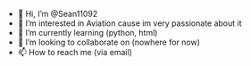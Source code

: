 - 👋 Hi, I’m @Sean11092
- 👀 I’m interested in Aviation cause im very passionate about it
- 🌱 I’m currently learning (python, html)
- 💞️ I’m looking to collaborate on (nowhere for now)
- 📫 How to reach me (via email)

<!---
Sean11092/Sean11092 is a ✨ special ✨ repository because its `README.md` (this file) appears on your GitHub profile.
You can click the Preview link to take a look at your changes.
--->
